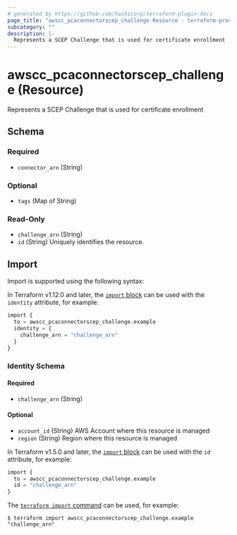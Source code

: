 ```yaml
---
# generated by https://github.com/hashicorp/terraform-plugin-docs
page_title: "awscc_pcaconnectorscep_challenge Resource - terraform-provider-awscc"
subcategory: ""
description: |-
  Represents a SCEP Challenge that is used for certificate enrollment
---
```


# awscc_pcaconnectorscep_challenge (Resource)

Represents a SCEP Challenge that is used for certificate enrollment



<!-- schema generated by tfplugindocs -->
## Schema

### Required

- `connector_arn` (String)

### Optional

- `tags` (Map of String)

### Read-Only

- `challenge_arn` (String)
- `id` (String) Uniquely identifies the resource.

## Import

Import is supported using the following syntax:

In Terraform v1.12.0 and later, the [`import` block](https://developer.hashicorp.com/terraform/language/import) can be used with the `identity` attribute, for example:

```terraform
import {
  to = awscc_pcaconnectorscep_challenge.example
  identity = {
    challenge_arn = "challenge_arn"
  }
}
```

<!-- schema generated by tfplugindocs -->
### Identity Schema

#### Required

- `challenge_arn` (String)

#### Optional

- `account_id` (String) AWS Account where this resource is managed
- `region` (String) Region where this resource is managed

In Terraform v1.5.0 and later, the [`import` block](https://developer.hashicorp.com/terraform/language/import) can be used with the `id` attribute, for example:

```terraform
import {
  to = awscc_pcaconnectorscep_challenge.example
  id = "challenge_arn"
}
```

The [`terraform import` command](https://developer.hashicorp.com/terraform/cli/commands/import) can be used, for example:

```shell
$ terraform import awscc_pcaconnectorscep_challenge.example "challenge_arn"
```
